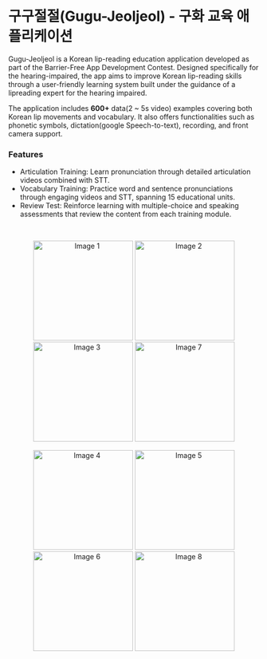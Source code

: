 # 구구절절(Gugu-Jeoljeol) - 구화 교육 애플리케이션

Gugu-Jeoljeol is a Korean lip-reading education application developed as part of the Barrier-Free App Development Contest. Designed specifically for the hearing-impaired, the app aims to improve Korean lip-reading skills through a user-friendly learning system built under the guidance of a lipreading expert for the hearing impaired.

The application includes **600+** data(2 ~ 5s video) examples covering both Korean lip movements and vocabulary. 
It also offers functionalities such as phonetic symbols, dictation(google Speech-to-text), recording, and front camera support.

### Features
- Articulation Training: Learn pronunciation through detailed articulation videos combined with STT.
- Vocabulary Training: Practice word and sentence pronunciations through engaging videos and STT, spanning 15 educational units.
- Review Test: Reinforce learning with multiple-choice and speaking assessments that review the content from each training module.

<br/>
<p align="center">
  <img src="https://github.com/user-attachments/assets/deec2b18-c29b-4255-86e9-608b553301e2" alt="Image 1" width="200" />
  <img src="https://github.com/user-attachments/assets/9e5f5055-1a22-43b4-8b21-f37a84c40d22" alt="Image 2" width="200" />
  <img src="https://github.com/user-attachments/assets/f9c8144c-baf4-4a66-883a-ee42a99217a6" alt="Image 3" width="200" />
    <img src="https://github.com/user-attachments/assets/7c1d0c5d-47d0-4f82-98b2-4784ce1c6321" alt="Image 7" width="200" />

</p>

<p align="center">
  <img src="https://github.com/user-attachments/assets/8f35a273-96fd-46a2-8df5-3414f145e893" alt="Image 4" width="200" />
  <img src="https://github.com/user-attachments/assets/f4d33595-f81d-4749-92be-42b0a22651a9" alt="Image 5" width="200" />
  <img src="https://github.com/user-attachments/assets/80745f90-372b-44c6-8498-1e3470034f75" alt="Image 6" width="200" />
    <img src="https://github.com/user-attachments/assets/ad4ce5bb-8ac3-45af-8590-5c695020610c" alt="Image 8" width="200" />

</p>
